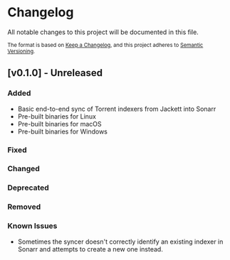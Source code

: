 # Changelog

All notable changes to this project will be documented in this file.

<small>

The format is based on [Keep a Changelog](https://keepachangelog.com/en/1.0.0/),
and this project adheres to [Semantic Versioning](https://semver.org/spec/v2.0.0.html).

</small>

## [v0.1.0] - Unreleased

### Added

- Basic end-to-end sync of Torrent indexers from Jackett into Sonarr
- Pre-built binaries for Linux
- Pre-built binaries for macOS
- Pre-built binaries for Windows

### Fixed

### Changed

### Deprecated

### Removed

### Known Issues

- Sometimes the syncer doesn't correctly identify an existing indexer in
  Sonarr and attempts to create a new one instead.

[Unreleased]: https://github.com/bjeanes/indexer-sync/tree/HEAD
